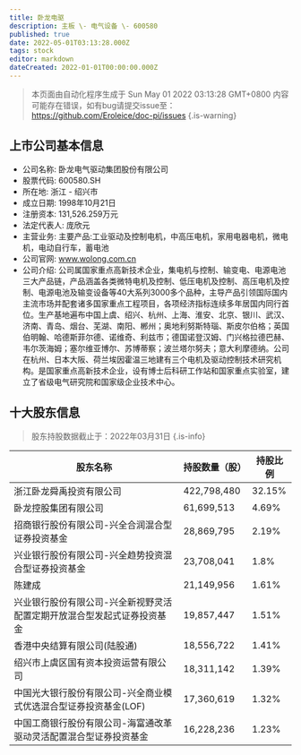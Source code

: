 ```yaml
---
title: 卧龙电驱
description: 主板 \- 电气设备 \- 600580
published: true
date: 2022-05-01T03:13:28.000Z
tags: stock
editor: markdown
dateCreated: 2022-01-01T00:00:00.000Z
---
```


> 本页面由自动化程序生成于 Sun May 01 2022 03:13:28 GMT+0800
> 内容可能存在错误，如有bug请提交issue至：https://github.com/Eroleice/doc-pi/issues
{.is-warning}

## 上市公司基本信息
- 公司名称: 卧龙电气驱动集团股份有限公司
- 股票代码: 600580.SH
- 所在地: 浙江 - 绍兴市
- 成立日期: 1998年10月21日
- 注册资本: 131,526.259万元
- 法定代表人: 庞欣元
- 主营业务: 主要产品:工业驱动及控制电机，中高压电机，家用电器电机，微电机，电动自行车，蓄电池
- 公司官网: www.wolong.com.cn
- 公司介绍: 公司属国家重点高新技术企业，集电机与控制、输变电、电源电池三大产品链，产品涵盖各类微特电机及控制、低压电机及控制、高压电机及控制、电源电池及输变设备等40大系列3000多个品种，主导产品引领国际国内主流市场并配套诸多国家重点工程项目，各项经济指标连续多年居国内同行首位。生产基地遍布中国上虞、绍兴、杭州、上海、淮安、北京、银川、武汉、济南、青岛、烟台、芜湖、南阳、郴州；奥地利努斯特瑙、斯皮尔伯格；英国伯明翰、哈德斯菲尔德、诺维奇、利兹市；德国诺登汉姆、门兴格拉德巴赫、韦尔茨海姆；塞尔维亚博尔、苏博蒂察；波兰塔尔努夫；意大利摩德纳。公司在杭州、日本大阪、荷兰埃因霍温三地建有三个电机及驱动控制技术研究机构。是国家重点高新技术企业，设有博士后科研工作站和国家重点实验室，建立了省级电气研究院和国家级企业技术中心。


## 十大股东信息
> 股东持股数据截止于：2022年03月31日
{.is-info}

| 股东名称 | 持股数量（股） | 持股比例 |
| --- | --- | --- |
| 浙江卧龙舜禹投资有限公司 | 422,798,480 | 32.15% |
| 卧龙控股集团有限公司 | 61,699,513 | 4.69% |
| 招商银行股份有限公司-兴全合润混合型证券投资基金 | 28,869,795 | 2.19% |
| 兴业银行股份有限公司-兴全趋势投资混合型证券投资基金 | 23,708,041 | 1.8% |
| 陈建成 | 21,149,956 | 1.61% |
| 兴业银行股份有限公司-兴全新视野灵活配置定期开放混合型发起式证券投资基金 | 19,857,447 | 1.51% |
| 香港中央结算有限公司(陆股通) | 18,556,722 | 1.41% |
| 绍兴市上虞区国有资本投资运营有限公司 | 18,311,142 | 1.39% |
| 中国光大银行股份有限公司-兴全商业模式优选混合型证券投资基金(LOF) | 17,360,619 | 1.32% |
| 中国工商银行股份有限公司-海富通改革驱动灵活配置混合型证券投资基金 | 16,228,236 | 1.23% |




